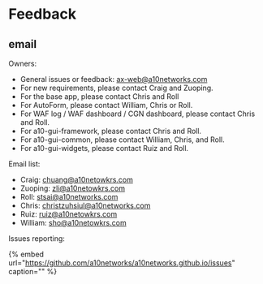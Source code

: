 # Feedback

## email

Owners:

* General issues or feedback: ax-web@a10networks.com
* For new requirements, please contact Craig and Zuoping.
* For the base app, please contact Chris and Roll
* For AutoForm, please contact William, Chris or Roll.
* For WAF log / WAF dashboard / CGN dashboard, please contact Chris and Roll.
* For a10-gui-framework, please contact Chris and Roll.
* For a10-gui-common, please contact William, Chris, and Roll.
* For a10-gui-widgets, please contact Ruiz and Roll.

Email list:

* Craig: chuang@a10netowkrs.com
* Zuoping: zli@a10netowkrs.com
* Roll: stsai@a10networks.com
* Chris: christzuhsiul@a10networks.com
* Ruiz: ruiz@a10netowkrs.com
* William: sho@a10netowkrs.com

Issues reporting:

{% embed url="https://github.com/a10networks/a10networks.github.io/issues" caption="" %}

